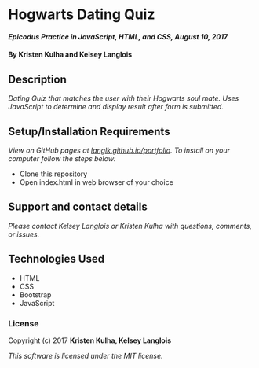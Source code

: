 # Hogwarts Dating Quiz

#### _Epicodus Practice in JavaScript, HTML, and CSS, August 10, 2017_

#### By Kristen Kulha and Kelsey Langlois

## Description

_Dating Quiz that matches the user with their Hogwarts soul mate. Uses JavaScript to determine and display result after form is submitted._

## Setup/Installation Requirements

_View on GitHub pages at [langlk.github.io/portfolio](https://langlk.github.io/portfolio/). To install on your computer follow the steps below:_

* Clone this repository
* Open index.html in web browser of your choice

## Support and contact details

_Please contact Kelsey Langlois or Kristen Kulha with questions, comments, or issues._

## Technologies Used

* HTML
* CSS
* Bootstrap
* JavaScript

### License

Copyright (c) 2017 **Kristen Kulha, Kelsey Langlois**

*This software is licensed under the MIT license.*
